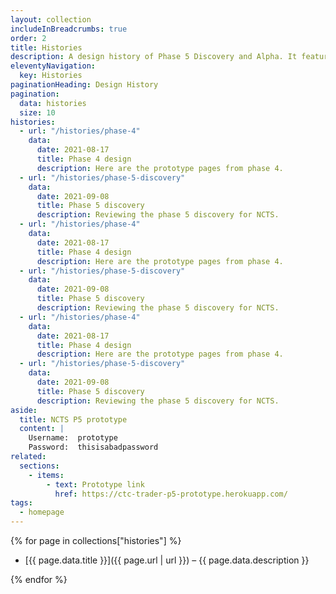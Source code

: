 ```yaml
---
layout: collection
includeInBreadcrumbs: true
order: 2
title: Histories
description: A design history of Phase 5 Discovery and Alpha. It features posts that describe the development of new features, iterations of existing ones.
eleventyNavigation:
  key: Histories
paginationHeading: Design History
pagination:
  data: histories
  size: 10
histories:
  - url: "/histories/phase-4"
    data:
      date: 2021-08-17
      title: Phase 4 design
      description: Here are the prototype pages from phase 4.
  - url: "/histories/phase-5-discovery"
    data:
      date: 2021-09-08
      title: Phase 5 discovery
      description: Reviewing the phase 5 discovery for NCTS.
  - url: "/histories/phase-4"
    data:
      date: 2021-08-17
      title: Phase 4 design
      description: Here are the prototype pages from phase 4.
  - url: "/histories/phase-5-discovery"
    data:
      date: 2021-09-08
      title: Phase 5 discovery
      description: Reviewing the phase 5 discovery for NCTS.
  - url: "/histories/phase-4"
    data:
      date: 2021-08-17
      title: Phase 4 design
      description: Here are the prototype pages from phase 4.
  - url: "/histories/phase-5-discovery"
    data:
      date: 2021-09-08
      title: Phase 5 discovery
      description: Reviewing the phase 5 discovery for NCTS.
aside:
  title: NCTS P5 prototype
  content: |
    Username:  prototype
    Password:  thisisabadpassword
related:
  sections:
    - items:
        - text: Prototype link
          href: https://ctc-trader-p5-prototype.herokuapp.com/
tags:
  - homepage
---
```


{% for page in collections["histories"] %}

- [{{ page.data.title }}]({{ page.url | url }}) – {{ page.data.description }}

{% endfor %}
